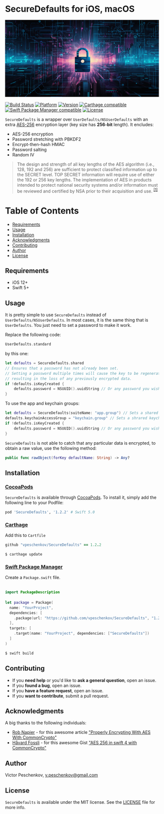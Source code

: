 # SecureDefaults for iOS, macOS

![](.resources/header.png)

[![Build Status](https://travis-ci.com/vpeschenkov/SecureDefaults.svg?token=HrZYyqqJZx2172zxUQSb&branch=master&style=flat)](https://travis-ci.com/vpeschenkov/SecureDefaults)
[![Platform](https://img.shields.io/cocoapods/p/SecureDefaults.svg?style=flat)](https://cocoapods.org/pods/SecureDefaults)
[![Version](https://img.shields.io/cocoapods/v/SecureDefaults.svg?style=flat)](https://cocoapods.org/pods/SecureDefaults)
[![Carthage compatible](https://img.shields.io/badge/carthage-compatible-blue.svg?style=flat)](https://github.com/Carthage/Carthage)
[![Swift Package Manager compatible](https://img.shields.io/badge/swift%20package%20manager-compatible-brightgreen.svg?style=flat)](https://github.com/apple/swift-package-manager)
[![License](https://img.shields.io/cocoapods/l/SecureDefaults.svg?style=flat)](https://cocoapods.org/pods/SecureDefaults)

`SecureDefaults` is a wrapper over `UserDefaults/NSUserDefaults` with an extra [AES-256](https://en.wikipedia.org/wiki/Advanced_Encryption_Standard) encryption layer (key size has **256-bit** length). It encludes:
- AES-256 encryption
- Password stretching with PBKDF2
- Encrypt-then-hash HMAC
- Password salting
- Random IV

> The design and strength of all key lengths of the AES algorithm (i.e., 128, 192 and 256) are sufficient to protect classified information up to the SECRET level. TOP SECRET information will require use of either the 192 or 256 key lengths. The implementation of AES in products intended to protect national security systems and/or information must be reviewed and certified by NSA prior to their acquisition and use. <sup>[\[1\]](https://csrc.nist.gov/projects/cryptographic-standards-and-guidelines/archived-crypto-projects/aes-development)</sup>

# Table of Contents
- [Requirements](#requirements)
- [Usage](#usage)
- [Installation](#installation)
- [Acknowledgments](#acknowledgments)
- [Contributing](#contributing)
- [Author](#author)
- [License](#license)

## Requirements

- iOS 12+
- Swift 5+

## Usage

It is pretty simple to use `SecureDefaults` instead of `UserDefaults/NSUserDefaults`. In most cases, it is the same thing that is `UserDefaults`. You just need to set a password to make it work.

Replace the following code:

```swift
UserDefaults.standard
```

by this one:

```swift
let defaults = SecureDefaults.shared
// Ensures that a password has not already been set. 
// Setting a password multiple times will cause the key to be regenerated, 
// resulting in the loss of any previously encrypted data.
if !defaults.isKeyCreated {
    defaults.password = NSUUID().uuidString // Or any password you wish
}
```

To use the app and keychain groups:

```swift
let defaults = SecureDefaults(suiteName: "app.group") // Sets a shared app group
defaults.keychainAccessGroup = "keychain.group" // Sets a shrared keychain group 
if !defaults.isKeyCreated {
    defaults.password = NSUUID().uuidString // Or any password you wish
}
```

`SecureDefaults` is not able to catch that any particular data is encrypted, to obtain a raw value, use the following method:

```swift
public func rawObject(forKey defaultName: String) -> Any?
```

## Installation

### [CocoaPods](https://cocoapods.org)

`SecureDefaults` is available through [CocoaPods](https://cocoapods.org). To install
it, simply add the following line to your Podfile:

```ruby
pod 'SecureDefaults', '1.2.2' # Swift 5.0
```

### [Carthage](https://github.com/Carthage/Carthage)

Add this to `Cartfile`

```ruby
github "vpeschenkov/SecureDefaults" == 1.2.2
```

```sh
$ carthage update
```

### [Swift Package Manager](https://github.com/apple/swift-package-manager)

Create a `Package.swift` file.

```swift

import PackageDescription

let package = Package(
  name: "YourProject",
  dependencies: [
    .package(url: "https://github.com/vpeschenkov/SecureDefaults", "1.2.2")
  ],
  targets: [
    .target(name: "YourProject", dependencies: ["SecureDefaults"])
  ]
)
```

```sh
$ swift build
```

## Contributing

- If you **need help** or you'd like to **ask a general question**, open an issue.
- If you **found a bug**, open an issue.
- If you **have a feature request**, open an issue.
- If you **want to contribute**, submit a pull request.

## Acknowledgments

A big thanks to the following individuals:

- [Rob Napier](https://github.com/rnapier) - for this awesome article ["Properly Encrypting With AES With CommonCrypto"](http://robnapier.net/aes-commoncrypto)
- [Håvard Fossli](https://github.com/hfossli) - for this awesome Gist ["AES 256 in swift 4 with CommonCrypto"](https://gist.github.com/hfossli/7165dc023a10046e2322b0ce74c596f8)

## Author

Victor Peschenkov, v.peschenkov@gmail.com

## License

`SecureDefaults` is available under the MIT license. See the [LICENSE](LICENSE) file for more info.
